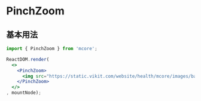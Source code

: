 # PinchZoom



## 基本用法
```jsx
import { PinchZoom } from 'mcore';

ReactDOM.render(
  <>
    <PinchZoom>
      <img src="https://static.vikit.com/website/health/mcore/images/banners/1.png" />
    </PinchZoom>
  </>
, mountNode);
```

